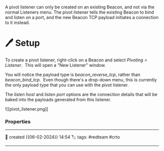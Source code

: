 
A pivot listener can only be created on an existing Beacon, and not via the normal Listeners menu. 
The pivot listener tells the existing Beacon to bind and listen on a port, and the new Beacon TCP payload initiates a connection to it instead.

# 🖊️ Setup

To create a pivot listener, right-click on a Beacon and select _Pivoting > Listener_.  This will open a "New Listener" window.

You will notice the payload type is _beacon_reverse_tcp_, rather than _beacon_bind_tcp_.  Even though there's a drop-down menu, this is currently the only payload type that you can use with the pivot listener.  

The _listen host_ and _listen port_ options are the connection details that will be baked into the payloads generated from this listener.  

![[pivot_listener.png]]




### Properties
---
📆 created   {{06-02-2024}} 14:54
🏷️ tags: #redteam #crto   

---

